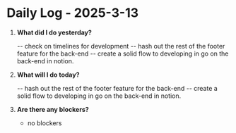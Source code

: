 # Daily Log - 2025-3-13

1. **What did I do yesterday?**
   
   -- check on timelines for development
   -- hash out the rest of the footer feature for the back-end
   -- create a solid flow to developing in go on the back-end in notion. 

2. **What will I do today?**
   
   -- hash out the rest of the footer feature for the back-end
   -- create a solid flow to developing in go on the back-end in notion. 

3. **Are there any blockers?**

   - no blockers

<!-- 

git add .; git commit -m "stand-up"; git push; 

-->